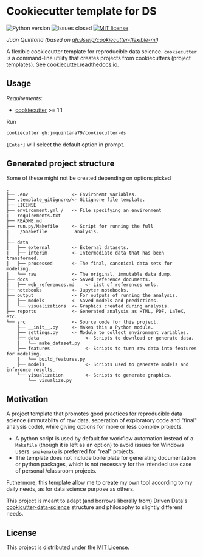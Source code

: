 # Cookiecutter template for DS

![Python version](https://img.shields.io/badge/Python-3.x-informational)
![Issues closed](https://img.shields.io/github/issues-closed/jmquintana79/cookiecutter-ds)
[![MIT license](https://img.shields.io/badge/License-MIT-blue.svg)](https://lbesson.mit-license.org/)

*Juan Quintana (based on [gh:Jswig/cookiecutter-flexible-ml](https://github.com/Jswig/cookiecutter-flexible-ml))*

A flexible cookiecutter template for reproducible data science.
`cookiecutter` is a command-line utility that creates projects from 
cookiecutters (project templates). See
[cookiecutter.readthedocs.io](https://cookiecutter.readthedocs.io/en/1.7.0/index.html).

## Usage

*Requirements*:
- [cookiecutter](https://cookiecutter.readthedocs.io/en/1.7.0/min) >= 1.1

Run
```bash
cookiecutter gh:jmquintana79/cookiecutter-ds
```

`[Enter]` will select the default option in prompt.


## Generated project structure

Some of these might not be created depending on options picked
```
.
├── .env                <- Environemt variables.
├── .template_gitignore/<- Gitignore file template.
├── LICENSE
├── environment.yml /   <- File specifying an environment
|   requirements.txt   
├── README.md
├── run.py/Makefile     <- Script for running the full
|    /Snakefile          analysis.
│                        
├── data
|   ├── external        <- External datasets.
|   ├── interim         <- Intermediate data that has been transformed.
│   ├── processed       <- The final, canonical data sets for modeling. 
│   └── raw             <- The original, immutable data dump.
├── docs                <- Saved reference documents.
|   ├── web_references.md    <- List of references urls.
├── notebooks           <- Jupyter notebooks.
├── output              <- For outputs of running the analysis.
│   ├── models          <- Saved models and predictions.      
│   └── visualizations  <- Graphics created during analysis.       
├── reports             <- Generated analysis as HTML, PDF, LaTeX, etc.
└── src                 <- Source code for this project.
    ├── __init__.py     <- Makes this a Python module.
    ├── settings.py     <- Module to collect environment variables.
    ├── data                 <- Scripts to download or generate data.
    |   └── make_dataset.py  
    ├── features             <- Scripts to turn raw data into features for modeling.
    |   └── build_features.py  
    ├── models               <- Scripts used to generate models and inference results.
    └── visualization        <- Scripts to generate graphics.
        └── visualize.py
```    

## Motivation

A project template that promotes good practices for reproducible 
data science (immutablity of raw data, seperation of exploratory code and 
"final" analysis code), while giving options for more or less complex projects.

 - A python script is used by default for workflow automation instead of
  a `Makefile` (though it is left as an option) to avoid issues for Windows 
  users. `snakemake` is preferred for "real" projects.
 - The template does not include boilerplate for generating documentation or 
 python packages, which is not necessary for the intended use case of personal
 /classroom projects.

Futhermore, this template allow me to create my own tool according to 
my daily needs, as for data science purpose as others.

This project is meant to adapt (and borrows liberally from) Driven Data's 
[cookicutter-data-science](https://drivendata.github.io/cookiecutter-data-science#keep-secrets-and-configuration-out-of-version-control) 
structure and philosophy to slightly different needs.


##  License

This project is distributed under the [MIT License](https://github.com/Jswig/cookiecutter-minimal-ml/blob/master/LICENSE).
